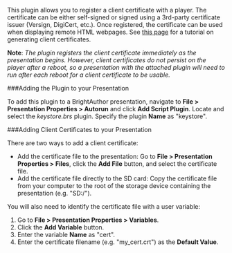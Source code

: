 <p>This plugin allows you to register a client certificate with a player. The certificate can be either self-signed or signed using a 3rd-party certificate issuer (Versign, DigiCert, etc.).  Once registered, the certificate can be used when displaying remote HTML webpages. See <a href="https://gist.github.com/mtigas/952344">this page</a> for a tutorial on generating client certificates.</p>

<p><strong>Note</strong>: <em>The plugin registers the client certificate immediately as the presentation begins. However, client certificates  do not persist on the player after a reboot, so a presentation with the attached plugin will need to run after each reboot for a client certificate to be usable.</em></p>

###Adding the Plugin to your Presentation
<p>To add this plugin to a BrightAuthor presentation, navigate to <strong>File > Presentation Properties > Autorun</strong> and click <strong>Add Script Plugin</strong>. Locate and select the <em>keystore.brs</em> plugin. Specify the plugin <strong>Name</strong> as "keystore".</p>

###Adding Client Certificates to your Presentation
<p>There are two ways to add a client certificate:</p>
<ul>
<li>Add the certificate file to the presentation: Go to <strong>File > Presentation Properties > Files</strong>, click the <strong>Add File</strong> button, and select the certificate file.</li>
<li>Add the certificate file directly to the SD card: Copy the certificate file from your computer to the root of the storage device containing the presentation (e.g. "SD:/").</li>
</ul>

<p>You will also need to identify the certificate file with a user variable:</p>
<ol>
<li>Go to <strong>File > Presentation Properties > Variables</strong>.</li>
<li>Click the <strong>Add Variable</strong> button.</li>
<li>Enter the variable <strong>Name</strong> as "cert".</li>
<li>Enter the certificate filename (e.g. "my_cert.crt") as the <strong>Default Value</strong>.</li>
</ol>
